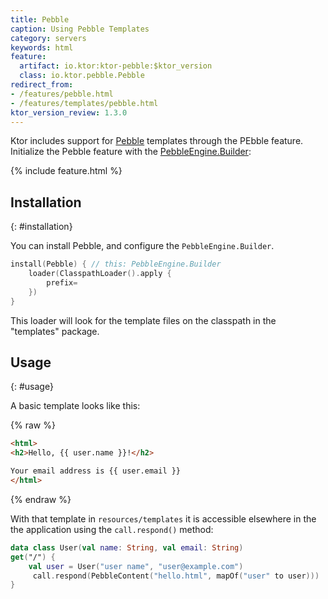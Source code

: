 ```yaml
---
title: Pebble
caption: Using Pebble Templates
category: servers
keywords: html
feature:
  artifact: io.ktor:ktor-pebble:$ktor_version
  class: io.ktor.pebble.Pebble
redirect_from:
- /features/pebble.html
- /features/templates/pebble.html
ktor_version_review: 1.3.0
---
```


Ktor includes support for [Pebble](https://pebbletemplates.io) templates through the PEbble
feature.  Initialize the Pebble feature with the
[PebbleEngine.Builder](https://pebbletemplates.io/com/mitchellbosecke/pebble/PebbleEngine/Builder/):

{% include feature.html %}

## Installation
{: #installation}

You can install Pebble, and configure the `PebbleEngine.Builder`.

```kotlin
install(Pebble) { // this: PebbleEngine.Builder
    loader(ClasspathLoader().apply {
        prefix= 
    })
}
```

This loader will look for the template files on the classpath in the "templates" package.

## Usage
{: #usage}

A basic template looks like this:

{% raw %}
```html
<html>
<h2>Hello, {{ user.name }}!</h2>

Your email address is {{ user.email }}
</html>
```
{% endraw %}

With that template in `resources/templates` it is accessible elsewhere in the the application
using the `call.respond()` method:

```kotlin
data class User(val name: String, val email: String)
get("/") {
    val user = User("user name", "user@example.com")
	 call.respond(PebbleContent("hello.html", mapOf("user" to user)))
}
```